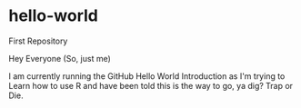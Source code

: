 # hello-world
First Repository

Hey Everyone (So, just me)

I am currently running the GitHub Hello World Introduction as I'm trying to Learn how to use R and have been told this is the way to go, ya dig? Trap or Die.
